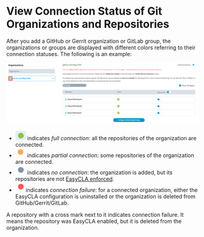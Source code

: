 # View Connection Status of Git Organizations and Repositories

After you add a GitHub or Gerrit organization or GitLab group, the organizations or groups are displayed with different colors referring to their connection statuses. The following is an example:

![Git Organization Connection Status](<../../../.gitbook/assets/github organization connection status.png>)

* ​![](<../../../.gitbook/assets/connected green color.png>) indicates _full connection_: all the repositories of the organization are connected.
* ​![](<../../../.gitbook/assets/orange partial connection.png>) indicates _partial connection_: some repositories of the organization are connected.
* ​![](<../../../.gitbook/assets/grey no connection.png>) indicates _no connection_: the organization is added, but its repositories are not [EasyCLA enforced](enforce-or-remove-cla-mechanism.md).
* ​![](<../../../.gitbook/assets/red connection failure.png>)indicates _connection failure_: for a connected organization, either the EasyCLA configuration is uninstalled or the organization is deleted from GitHub/Gerrit/GitLab.

A repository with a cross mark next to it indicates connection failure. It means the repository was EasyCLA enabled, but it is deleted from the organization.
